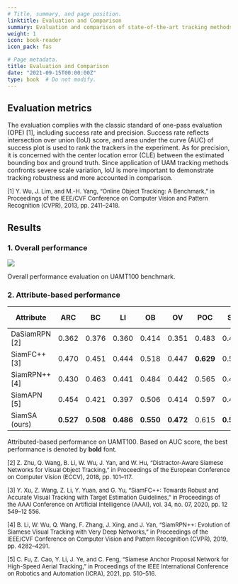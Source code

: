 ```yaml
---
# Title, summary, and page position.
linktitle: Evaluation and Comparison 
summary: Evaluation and comparison of state-of-the-art tracking methods on UAMT100 benchmark.
weight: 1
icon: book-reader
icon_pack: fas

# Page metadata.
title: Evaluation and Comparison 
date: "2021-09-15T00:00:00Z"
type: book  # Do not modify.
---
```


## Evaluation metrics
The evaluation complies with the classic standard of one-pass evaluation (OPE) [1], including success rate and precision. Success rate reflects intersection over union (IoU) score, and area under the curve (AUC) of success plot is used to rank the trackers in the experiment. As for precision, it is concerned with the center location error (CLE) between the estimated bounding box and ground truth. Since application of UAM tracking methods confronts severe scale variation, IoU is more important to demonstrate tracking robustness and more accounted in comparison.

<font size=2>[1] Y. Wu, J. Lim, and M.-H. Yang, “Online Object Tracking: A Benchmark,” in Proceedings of the IEEE/CVF Conference on Computer Vision and Pattern Recognition (CVPR), 2013, pp. 2411–2418.</font>

## Results

### 1. Overall performance

![](/images/results.jpg)

Overall performance evaluation on UAMT100 benchmark. 

### 2. Attribute-based performance

| Attribute     | ARC       | BC        | LI        | OB        | OV        | POC       | SV        | SOB       | UAM-A     | VC        | WD        |
| ------------- | --------- | --------- | --------- | --------- | --------- | --------- | --------- | --------- | --------- | --------- | --------- |
| DaSiamRPN [2] | 0.362     | 0.376     | 0.360     | 0.414     | 0.351     | 0.483     | 0.407     | 0.387     | 0.479     | 0.394     | 0.449     |
| SiamFC++ [3]  | 0.470     | 0.451     | 0.444     | 0.518     | 0.447     | **0.629** | 0.501     | 0.484     | 0.627     | 0.502     | 0.445     |
| SiamRPN++ [4] | 0.430     | 0.463     | 0.441     | 0.484     | 0.442     | 0.565     | 0.481     | 0.470     | 0.608     | 0.466     | 0.483     |
| SiamAPN [5]   | 0.454     | 0.421     | 0.397     | 0.506     | 0.414     | 0.597     | 0.476     | 0.467     | 0.663     | 0.455     | 0.417     |
| SiamSA (ours) | **0.527** | **0.508** | **0.486** | **0.550** | **0.472** | 0.615     | **0.533** | **0.524** | **0.709** | **0.519** | **0.500** |

Attributed-based performance on UAMT100. Based on AUC score, the best performance is denoted by **bold** font.

<font size=2>[2] Z. Zhu, Q. Wang, B. Li, W. Wu, J. Yan, and W. Hu, “Distractor-Aware Siamese Networks for Visual Object Tracking,” in Proceedings of the European Conference on Computer Vision (ECCV), 2018, pp. 101–117.</font>

<font size =2>[3] Y. Xu, Z. Wang, Z. Li, Y. Yuan, and G. Yu, “SiamFC++: Towards Robust and Accurate Visual Tracking with Target Estimation Guidelines,” in Proceedings of the AAAI Conference on Artificial Intelligence (AAAI), vol. 34, no. 07, 2020, pp. 12 549–12 556.</font>

<font size =2>[4] B. Li, W. Wu, Q. Wang, F. Zhang, J. Xing, and J. Yan, “SiamRPN++: Evolution of Siamese Visual Tracking with Very Deep Networks,” in Proceedings of the IEEE/CVF Conference on Computer Vision and Pattern Recognition (CVPR), 2019, pp. 4282–4291.</font>

<font size =2>[5] C. Fu, Z. Cao, Y. Li, J. Ye, and C. Feng, “Siamese Anchor Proposal Network for High-Speed Aerial Tracking,” in Proceedings of the IEEE International Conference on Robotics and Automation (ICRA), 2021, pp. 510–516.</font>

